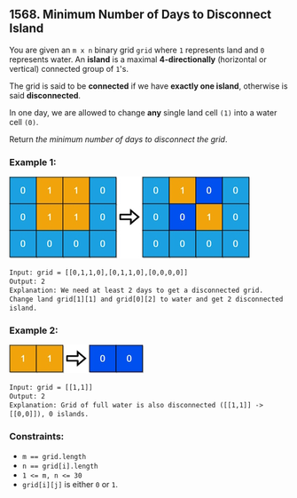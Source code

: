 ## 1568. Minimum Number of Days to Disconnect Island

You are given an ```m x n``` binary grid ```grid``` where ```1``` represents land and ```0``` represents water. An **island** is a maximal **4-directionally** (horizontal or vertical) connected group of ```1```'s.

The grid is said to be **connected** if we have **exactly one island**, otherwise is said **disconnected**.

In one day, we are allowed to change **any** single land cell ```(1)``` into a water cell ```(0)```.

Return *the minimum number of days to disconnect the grid*.

### Example 1:

![Example 1](images/example1.jpg)

```
Input: grid = [[0,1,1,0],[0,1,1,0],[0,0,0,0]]
Output: 2
Explanation: We need at least 2 days to get a disconnected grid.
Change land grid[1][1] and grid[0][2] to water and get 2 disconnected island.
```
### Example 2:

![Example 2](images/example2.jpg)

```
Input: grid = [[1,1]]
Output: 2
Explanation: Grid of full water is also disconnected ([[1,1]] -> [[0,0]]), 0 islands.
```

### Constraints:

* ```m == grid.length```
* ```n == grid[i].length```
* ```1 <= m, n <= 30```
* ```grid[i][j]``` is either ```0``` or ```1```.